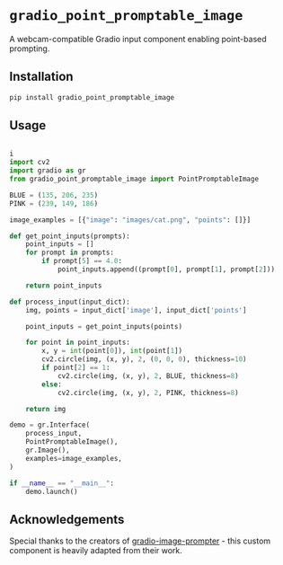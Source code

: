 
# `gradio_point_promptable_image`

A webcam-compatible Gradio input component enabling point-based prompting.

## Installation

```bash
pip install gradio_point_promptable_image
```

## Usage

```python

i
import cv2
import gradio as gr
from gradio_point_promptable_image import PointPromptableImage

BLUE = (135, 206, 235)
PINK = (239, 149, 186)

image_examples = [{"image": "images/cat.png", "points": []}]

def get_point_inputs(prompts):
    point_inputs = []
    for prompt in prompts:
        if prompt[5] == 4.0:
            point_inputs.append((prompt[0], prompt[1], prompt[2]))

    return point_inputs

def process_input(input_dict):
    img, points = input_dict['image'], input_dict['points']

    point_inputs = get_point_inputs(points)

    for point in point_inputs:
        x, y = int(point[0]), int(point[1])
        cv2.circle(img, (x, y), 2, (0, 0, 0), thickness=10)
        if point[2] == 1:
            cv2.circle(img, (x, y), 2, BLUE, thickness=8)
        else:
            cv2.circle(img, (x, y), 2, PINK, thickness=8)

    return img

demo = gr.Interface(
    process_input,
    PointPromptableImage(),
    gr.Image(),
    examples=image_examples,
)

if __name__ == "__main__":
    demo.launch()

```

## Acknowledgements

Special thanks to the creators of [gradio-image-prompter](https://github.com/PhyscalX/gradio-image-prompter/tree/main?tab=readme-ov-file) - this custom component is heavily adapted from their work.
